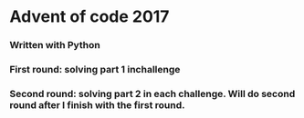 # Advent of code 2017
### Written with Python
### First round: solving part 1 inchallenge
### Second round: solving part 2 in each challenge. Will do second round after I finish with the first round.
